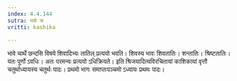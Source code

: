 ```yaml
---
index: 4.4.144
sutra: भावे च
vritti: kashika

---
```

भावे चार्थे छन्दसि विषये शिवादिभ्यः तातिल् प्रत्ययो भवति। शिवस्य भावः शिवतातिः। शन्तातिः। श्रिष्टतातिः। यतः पूर्णो ऽवधिः। अतः परमन्यः प्रत्ययो ऽधिक्रियते। इति श्रिजयादित्यविरचितायां काशिकायां वृत्तौ चतुर्थाध्यायस्य चतुर्थः पादः। प्रथमो भागः समाप्तःपञ्चमो ऽध्यायः प्रथमः पादः।